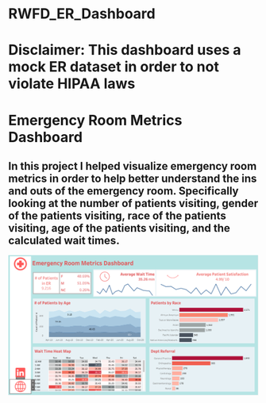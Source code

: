 # RWFD_ER_Dashboard
# Disclaimer: This dashboard uses a mock ER dataset in order to not violate HIPAA laws

# Emergency Room Metrics Dashboard
## In this project I helped visualize emergency room metrics in order to help better understand the ins and outs of the emergency room. Specifically looking at the number of patients visiting, gender of the patients visiting, race of the patients visiting, age of the patients visiting, and the calculated wait times. 

![ER Dash](https://github.com/lrngdtascinc/RWFD_ER_Dashboard/blob/cfcb9c1c6d7360c31a05b41908a3dc7b2febb8ac/Screen%20Shot%202023-08-29%20at%205.38.12%20PM.png)

